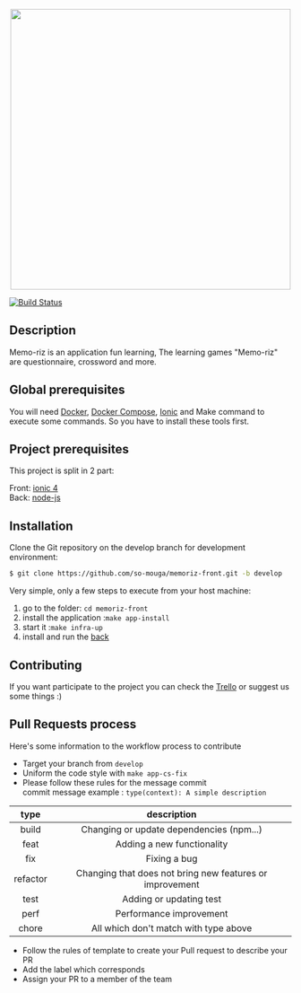<p align="center">
    <a href="https://zupimages.net/up/19/11/symc.png">
        <img src="https://zupimages.net/up/19/11/symc.png" width="500">
    </a>
</p>

[![Build Status](https://travis-ci.com/so-mouga/memoriz-front.svg?branch=develop)](https://travis-ci.com/so-mouga/memoriz-front)

## Description

Memo-riz is an application fun learning, The learning games "Memo-riz" are questionnaire, crossword and more.

## Global prerequisites

You will need [Docker](https://docs.docker.com/engine/installation/),
[Docker Compose](https://docs.docker.com/compose/install/),
[Ionic](https://ionicframework.com/docs/installation/cli#install-the-ionic-cli)
and Make command to execute some commands. So you have to install these tools first.

## Project prerequisites

This project is split in 2 part:

Front: [ionic 4](https://github.com/so-mouga/memoriz-front)
<br/>
Back: [node-js](https://github.com/so-mouga/memoriz-back)

## Installation

Clone the Git repository on the develop branch for development environment:

```bash
$ git clone https://github.com/so-mouga/memoriz-front.git -b develop
```

Very simple, only a few steps to execute from your host machine:

1. go to the folder: `cd memoriz-front`
2. install the application :`make app-install`
3. start it :`make infra-up`
4. install and run the [back](https://github.com/so-mouga/memoriz-back)

## Contributing

If you want participate to the project you can check the
[Trello](https://trello.com/b/7ZnFkfqk/memoriz) or suggest us some things :)

## Pull Requests process

Here's some information to the workflow process to contribute

- Target your branch from `develop`
- Uniform the code style with `make app-cs-fix`
- Please follow these rules for the message commit <br/>
  commit message example : `type(context): A simple description`

|   type   |                       description                        |
| :------: | :------------------------------------------------------: |
|  build   |         Changing or update dependencies (npm...)         |
|   feat   |                Adding a new functionality                |
|   fix    |                       Fixing a bug                       |
| refactor | Changing that does not bring new features or improvement |
|   test   |                 Adding or updating test                  |
|   perf   |                 Performance improvement                  |
|  chore   |          All which don't match with type above           |

- Follow the rules of template to create your Pull request to describe your PR
- Add the label which corresponds
- Assign your PR to a member of the team
